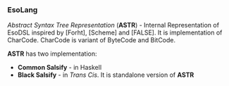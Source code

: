 


### EsoLang
 *Abstract Syntax Tree Representation* (**ASTR**) - Internal Representation of EsoDSL inspired by [Forht], [Scheme] and [FALSE].
 It is implementation of CharCode.
 CharCode is variant of ByteCode and BitCode.
 
 **ASTR** has two implementation:
 * **Common Salsify** - in Haskell
 * **Black Salsify** - in *Trans Cis*. It is standalone version of **ASTR**
